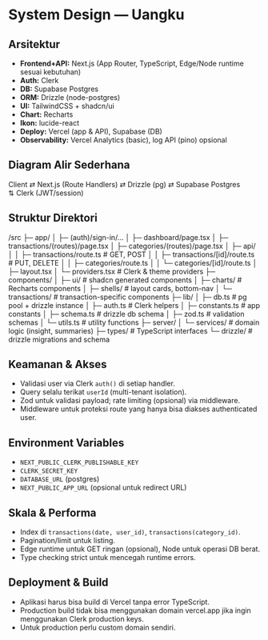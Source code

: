 # System Design — Uangku

## Arsitektur
- **Frontend+API:** Next.js (App Router, TypeScript, Edge/Node runtime sesuai kebutuhan)
- **Auth:** Clerk
- **DB:** Supabase Postgres
- **ORM:** Drizzle (node-postgres)
- **UI:** TailwindCSS + shadcn/ui
- **Chart:** Recharts
- **Ikon:** lucide-react
- **Deploy:** Vercel (app & API), Supabase (DB)
- **Observability:** Vercel Analytics (basic), log API (pino) opsional

## Diagram Alir Sederhana
Client ⇄ Next.js (Route Handlers) ⇄ Drizzle (pg) ⇄ Supabase Postgres  
                      ⇅ Clerk (JWT/session)

## Struktur Direktori
/src
├─ app/
│ ├─ (auth)/sign-in/...
│ ├─ dashboard/page.tsx
│ ├─ transactions/(routes)/page.tsx
│ ├─ categories/(routes)/page.tsx
│ ├─ api/
│ │ ├─ transactions/route.ts # GET, POST
│ │ ├─ transactions/[id]/route.ts # PUT, DELETE
│ │ ├─ categories/route.ts
│ │ └─ categories/[id]/route.ts
│ ├─ layout.tsx
│ └─ providers.tsx # Clerk & theme providers
├─ components/
│ ├─ ui/ # shadcn generated components
│ ├─ charts/ # Recharts components
│ ├─ shells/ # layout cards, bottom-nav
│ └─ transactions/ # transaction-specific components
├─ lib/
│ ├─ db.ts # pg pool + drizzle instance
│ ├─ auth.ts # Clerk helpers
│ ├─ constants.ts # app constants
│ ├─ schema.ts # drizzle db schema
│ ├─ zod.ts # validation schemas
│ └─ utils.ts # utility functions
├─ server/
│ └─ services/ # domain logic (insight, summaries)
├─ types/ # TypeScript interfaces
└─ drizzle/ # drizzle migrations and schema

## Keamanan & Akses
- Validasi user via Clerk `auth()` di setiap handler.
- Query selalu terikat `userId` (multi-tenant isolation).
- Zod untuk validasi payload; rate limiting (opsional) via middleware.
- Middleware untuk proteksi route yang hanya bisa diakses authenticated user.

## Environment Variables
- `NEXT_PUBLIC_CLERK_PUBLISHABLE_KEY`
- `CLERK_SECRET_KEY`
- `DATABASE_URL` (postgres)
- `NEXT_PUBLIC_APP_URL` (opsional untuk redirect URL)

## Skala & Performa
- Index di `transactions(date, user_id)`, `transactions(category_id)`.
- Pagination/limit untuk listing.
- Edge runtime untuk GET ringan (opsional), Node untuk operasi DB berat.
- Type checking strict untuk mencegah runtime errors.

## Deployment & Build
- Aplikasi harus bisa build di Vercel tanpa error TypeScript.
- Production build tidak bisa menggunakan domain vercel.app jika ingin menggunakan Clerk production keys.
- Untuk production perlu custom domain sendiri.
